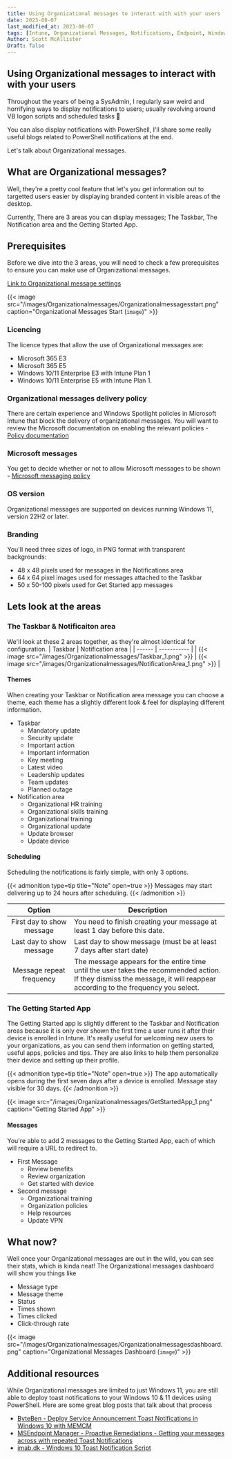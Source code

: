 ```yaml
---
title: Using Organizational messages to interact with with your users
date: 2023-08-07
last_modified_at: 2023-08-07
tags: [Intune, Organizational Messages, Notifications, Endpoint, Windows 11]
Author: Scott McAllister
Draft: false
---
```


## Using Organizational messages to interact with with your users

Throughout the years of being a SysAdmin, I regularly saw weird and horrifying ways to display notifications to users; usually revolving around VB logon scripts and scheduled tasks :nauseated_face:

You can also display notifications with PowerShell, I'll share some really useful blogs related to PowerShell notifications at the end.

Let's talk about Organizational messages.

## What are Organizational messages? 

Well, they're a pretty cool feature that let's you get information out to targetted users easier by displaying branded content in visible areas of the desktop.

Currently, There are 3 areas you can display messages; The Taskbar, The Notification area and the Getting Started App. 

## Prerequisites
Before we dive into the 3 areas, you will need to check a few prerequisites to ensure you can make use of Organizational messages.

[Link to Organizational message settings](https://endpoint.microsoft.com/#view/Microsoft_Intune_DeviceSettings/TenantAdminMenu/~/message)

{{< image src="/images/Organizationalmessages/Organizationalmessagesstart.png" caption="Organizational Messages Start (`image`)" >}}

### Licencing
The licence types that allow the use of Organizational messages are:
- Microsoft 365 E3
- Microsoft 365 E5
- Windows 10/11 Enterprise E3 with Intune Plan 1
- Windows 10/11 Enterprise E5 with Intune Plan 1.

### Organizational messages delivery policy
There are certain experience and Windows Spotlight policies in Microsoft Intune that block the delivery of organizational messages. You will want to review the Microsoft documentation on enabling the relevant policies - [Policy documentation](https://learn.microsoft.com/en-gb/mem/intune/remote-actions/organizational-messages-prerequisites#policy-requirements)

### Microsoft messages
You get to decide whether or not to allow Microsoft messages to be shown - [Microsoft messaging policy](https://learn.microsoft.com/en-gb/mem/intune/remote-actions/organizational-messages-prerequisites#policy-requirements)

### OS version
Organizational messages are supported on devices running Windows 11, version 22H2 or later.

### Branding
You'll need three sizes of logo, in PNG format with transparent backgrounds:
- 48 x 48 pixels used for messages in the Notifications area
- 64 x 64 pixel images used for messages attached to the Taskbar
- 50 x 50-100 pixels used for Get Started app messages

## Lets look at the areas

### The Taskbar & Notificaiton area
We'll look at these 2 areas together, as they're almost identical for configuration. 
| Taskbar | Notification area |
| ------ | ----------- |
| {{< image src="/images/Organizationalmessages/Taskbar_1.png" >}}   | {{< image src="/images/Organizationalmessages/NotificationArea_1.png" >}} |

#### Themes
When creating your Taskbar or Notification area message you can choose a theme, each theme has a slightly different look & feel for displaying different information.
- Taskbar
    - Mandatory update
    - Security update
    - Important action
    - Important information
    - Key meeting
    - Latest video
    - Leadership updates
    - Team updates
    - Planned outage
- Notification area
    - Organizational HR training
    - Organizational skills training
    - Organizational training
    - Organizational update
    - Update browser
    - Update device

#### Scheduling
Scheduling the notifications is fairly simple, with only 3 options. 

{{< admonition type=tip title="Note" open=true >}}
Messages may start delivering up to 24 hours after scheduling.
{{< /admonition >}}

| Option | Description |
|:------:| -----------|
| First day to show message | You need to finish creating your message at least 1 day before this date. |
| Last day to show message | Last day to show message (must be at least 7 days after start date) |
| Message repeat frequency | The message appears for the entire time until the user takes the recommended action.<br/> If they dismiss the message, it will reappear according to the frequency you select. |

### The Getting Started App

The Getting Started app is slightly different to the Taskbar and Notification areas because it is only ever shown the first time a user runs it after their device is enrolled in Intune. It's really useful for welcoming new users to your organizations, as you can send them information on getting started, useful apps, policies and tips. They are also links to help them personalize their device and setting up their profile.  

{{< admonition type=tip title="Note" open=true >}}
The app automatically opens during the first seven days after a device is enrolled. Message stay visible for 30 days.
{{< /admonition >}}

<!-- ![image](https://github.com/smcallister594/scotscottmca/blob/main/assets/images/Organizationalmessages/GetStartedApp.png?raw=true) -->
{{< image src="/images/Organizationalmessages/GetStartedApp_1.png" caption="Getting Started App" >}}

#### Messages
You're able to add 2 messages to the Getting Started App, each of which will require a URL to redirect to.
- First Message
    - Review benefits
    - Review organization
    - Get started with device
- Second message
    - Organizational training
    - Organization policies
    - Help resources
    - Update VPN

## What now?

Well once your Organizational messages are out in the wild, you can see their stats, which is kinda neat! The Organizational messages dashboard will show you things like
- Message type
- Message theme
- Status
- Times shown
- Times clicked
- Click-through rate

{{< image src="/images/Organizationalmessages/Organizationalmessagesdashboard.png" caption="Organizational Messages Dashboard (`image`)" >}}

## Additional resources

While Organizational messages are limited to just Windows 11, you are still able to deploy toast notifications to your Windows 10 & 11 devices using PowerShell. Here are some great blog posts that talk about that process

- [ByteBen - Deploy Service Announcement Toast Notifications in Windows 10 with MEMCM](https://byteben.com/bb/deploy-service-announcement-toast-notifications-in-windows-10-with-memcm/)
- [MSEndpoint Manager - Proactive Remediations - Getting your messages across with repeated Toast Notifications](https://msendpointmgr.com/2021/06/06/proactive-remediations-getting-your-message-across-with-repeated-toast-notifications/)
- [imab.dk - Windows 10 Toast Notification Script](https://www.imab.dk/windows-10-toast-notification-script/)
